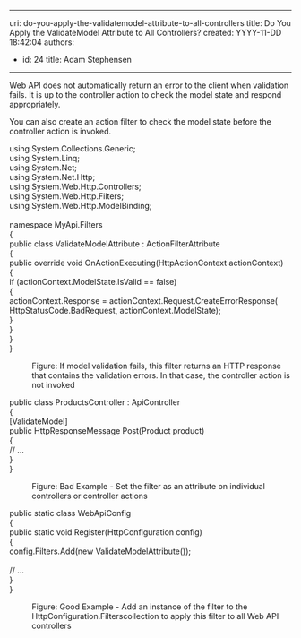 

---
uri: do-you-apply-the-validatemodel-attribute-to-all-controllers
title: Do You Apply the ValidateModel Attribute to All Controllers?
created: YYYY-11-DD 18:42:04
authors:
  - id: 24
    title: Adam Stephensen
---




<span class='intro'> Web API does not automatically return an error to the client when validation fails. It is up to the controller action to check the model state and respond appropriately. </span>

<p>​You can also create an action filter to check the model state before the controller action is invoked.​</p><dl class="image"><p class="ssw15-rteElement-CodeArea">using System.Collections.Generic;<br> using System.Linq;<br> using System.Net;<br> using System.Net.Http;<br> using System.Web.Http.Controllers;<br> using System.Web.Http.Filters;<br> using System.Web.Http.ModelBinding;<br> 
      <br> namespace MyApi.Filters<br> &#123;<br> public class ValidateModelAttribute &#58; ActionFilterAttribute<br> &#123;<br> public override void OnActionExecuting(HttpActionContext actionContext)<br> &#123;<br> if (actionContext.ModelState.IsValid == false)<br> &#123;<br> actionContext.Response = actionContext.Request.CreateErrorResponse(<br> HttpStatusCode.BadRequest, actionContext.ModelState);<br> &#125;<br> &#125;<br> &#125;<br> &#125;​ </p><dd>Figure&#58; If model validation fails, this filter returns an HTTP response that contains the validation errors. In that case, the controller action is not invoked</dd></dl><dl class="badImage"><p class="ssw15-rteElement-CodeArea">public class ProductsController &#58; ApiController<br> &#123;<br> [ValidateModel]<br> public HttpResponseMessage Post(Product product)<br> &#123;<br> // ...<br> &#125;<br> &#125; </p><dd>Figure&#58; Bad Example - Set the filter as an attribute on individual controllers or controller actions</dd></dl><dl class="goodImage"><p class="ssw15-rteElement-CodeArea">public static class WebApiConfig<br>
    &#123;<br>
        public static void Register(HttpConfiguration config)<br>
        &#123;<br>
            config.Filters.Add(new ValidateModelAttribute());<br>
<br>
            // ...<br>
        &#125;<br>
&#125;
</p><dd>Figure&#58; Good Example - Add an instance of the filter to the ​HttpConfiguration.Filterscollection to apply this filter to all Web API controllers</dd></dl>


